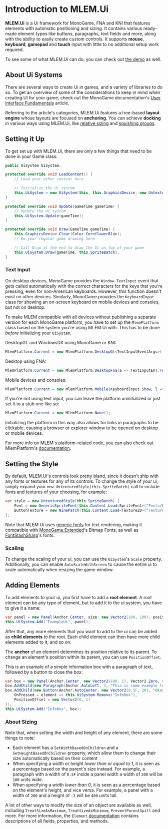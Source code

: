 # Introduction to MLEM.Ui

**MLEM.Ui** is a Ui framework for MonoGame, FNA and KNI that features elements with automatic positioning and sizing. It contains various ready-made element types like buttons, paragraphs, text fields and more, along with the ability to easily create custom controls. It supports **mouse**, **keyboard**, **gamepad** and **touch** input with little to no additional setup work required.

To see some of what MLEM.Ui can do, you can check out [the demo](https://github.com/Ellpeck/MLEM/blob/main/Demos/UiDemo.cs) as well.

## About Ui Systems

There are several ways to create Ui in games, and a variety of libraries to do so. To get an overview of some of the considerations to keep in mind when creating Ui for your game, check out the MonoGame documentation's [User Interface Fundamentals](https://docs.monogame.net/articles/tutorials/building_2d_games/19_user_interface_fundamentals/index.html) article.

Referring to the article's categories, MLEM.Ui features a tree-based **layout engine** whose layouts are focused on **anchoring**. You can achieve **docking** in various ways using MLEM.Ui, like [relative sizing](#about-sizing) and [squishing groups](xref:MLEM.Ui.Elements.SquishingGroup).

## Setting it Up
To get set up with MLEM.Ui, there are only a few things that need to be done in your Game class:
```cs
public UiSystem UiSystem;

protected override void LoadContent() {
    // Load your other content here

    // Initialize the Ui system
    this.UiSystem = new UiSystem(this, this.GraphicsDevice, new UntexturedStyle(this.SpriteBatch));
}

protected override void Update(GameTime gameTime) {
    // Update the Ui system
    this.UiSystem.Update(gameTime);
}

protected override void Draw(GameTime gameTime) {
    this.GraphicsDevice.Clear(Color.CornflowerBlue);
    // Do your regular game drawing here

    // Call Draw at the end to draw the Ui on top of your game
    this.UiSystem.Draw(gameTime, this.SpriteBatch);
}
```

### Text Input
On desktop devices, MonoGame provides the `Window.TextInput` event that gets called automatically with the correct characters for the keys that you're pressing, even for non-American keyboards. However, this function doesn't exist on other devices. Similarly, MonoGame provides the `KeyboardInput` class for showing an on-screen keyboard on mobile devices and consoles, but not on desktop.

To make MLEM compatible with all devices without publishing a separate version for each MonoGame platform, you have to set up the `MlemPlatform` class based on the system you're using MLEM.Ui with. This has to be done *before* initializing your `UiSystem`.

DesktopGL and WindowsDX using MonoGame or KNI:
```cs
MlemPlatform.Current = new MlemPlatform.DesktopGl<TextInputEventArgs>((w, c) => w.TextInput += c);
```
Desktop using FNA:
```cs
MlemPlatform.Current = new MlemPlatform.DesktopFna(a => TextInputEXT.TextInput += a);
```
Mobile devices and consoles:
```cs
MlemPlatform.Current = new MlemPlatform.Mobile(KeyboardInput.Show, l => this.StartActivity(new Intent(Intent.ActionView, Uri.Parse(l))));
```
If you're not using text input, you can leave the platform uninitialized or just set it to a stub one like so:
```cs
MlemPlatform.Current = new MlemPlatform.None();
```
Initializing the platform in this way also allows for links in paragraphs to be clickable, causing a browser or explorer window to be opened on desktop or mobile devices.

For more info on MLEM's platform-related code, you can also check out MlemPlatform's [documentation](xref:MLEM.Misc.MlemPlatform).

## Setting the Style
By default, MLEM.Ui's controls look pretty bland, since it doesn't ship with any fonts or textures for any of its controls. To change the style of your ui, simply expand your `new UntexturedStyle(this.SpriteBatch)` call to include fonts and textures of your choosing, for example:
```cs
var style = new UntexturedStyle(this.SpriteBatch) {
    Font = new GenericSpriteFont(this.Content.Load<SpriteFont>("Fonts/ExampleFont")),
    ButtonTexture = new NinePatch(this.Content.Load<Texture2D>("Textures/ExampleTexture"), padding: 1)
};
```

Note that MLEM.Ui uses [generic fonts](font_extensions.md) for text rendering, making it compatible with [MonoGame.Extended](http://www.monogameextended.net/)'s Bitmap Fonts, as well as [FontStashSharp](https://github.com/rds1983/FontStashSharp)'s fonts.

### Scaling
To change the scaling of your ui, you can use the `UiSystem`'s `Scale` property. Additionally, you can enable `AutoScaleWithScreen` to cause the entire ui to scale automatically when resizing the game window.

## Adding Elements
To add elements to your ui, you first have to add a **root element**. A root element can be any type of element, but to add it to the ui system, you have to give it a name:
```cs
var panel = new Panel(Anchor.Center, size: new Vector2(100, 100), positionOffset: Vector2.Zero);
this.UiSystem.Add("ExampleUi", panel);
```
After that, any more elements that you want to add to the ui can be added as **child elements** to the root. Each child element can then have more child elements added to it, and so on.

The **anchor** of an element determines its position relative to its parent. To change an element's position within its parent, you can use `PositionOffset`.

This is an example of a simple information box with a paragraph of text, followed by a button to close the box:
```cs
var box = new Panel(Anchor.Center, new Vector2(100, 1), Vector2.Zero, setHeightBasedOnChildren: true);
box.AddChild(new Paragraph(Anchor.AutoLeft, 1, "This is some example text!"));
box.AddChild(new Button(Anchor.AutoCenter, new Vector2(0.5F, 20), "Okay") {
    OnPressed = element => this.UiSystem.Remove("InfoBox"),
    PositionOffset = new Vector2(0, 1)
});
this.UiSystem.Add("InfoBox", box);
```

### About Sizing
Note that, when setting the width and height of any element, there are some things to note:
- Each element has a `SetWidthBasedOnChildren` and a `SetHeightBasedOnChildren` property, which allow them to change their size automatically based on their content
- When specifying a width or height *lower than or equal to 1*, it is seen as a percentage based on the parent's size instead. For example, a paragraph with a width of `0.5F` inside a panel width a width of `200` will be `100` units wide.
- When specifying a width *lower than 0*, it is seen as a percentage based on the element's height, and vice versa. For example, a panel with a width of `200` and a height of `-2` will be `400` units tall.

A lot of other ways to modify the size of an object are available as well, including `TreatSizeAsMaximum`, `TreatSizeAsMinimum`, `PreventParentSpill` and more. For more information, the `Element` [documentation](xref:MLEM.Ui.Elements.Element) contains descriptions of all fields, properties, and methods.
